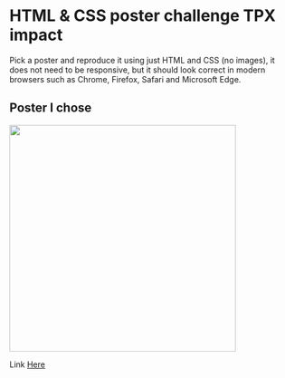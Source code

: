 # HTML & CSS poster challenge TPX impact

Pick a poster and reproduce it using just HTML and CSS (no images), it does not need to be responsive, but it should look correct in modern browsers such as Chrome, Firefox, Safari and Microsoft Edge.

## Poster I chose 
<img width='400px' src='https://user-images.githubusercontent.com/78558945/179392507-fa8164b0-1d24-4abd-9082-aafd6915b0ef.jpg' />

Link [Here](https://alexpd93.github.io/html-poster-tpx-impact/)
